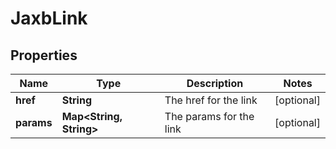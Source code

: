 
# JaxbLink

## Properties
Name | Type | Description | Notes
------------ | ------------- | ------------- | -------------
**href** | **String** | The href for the link |  [optional]
**params** | **Map&lt;String, String&gt;** | The params for the link |  [optional]



